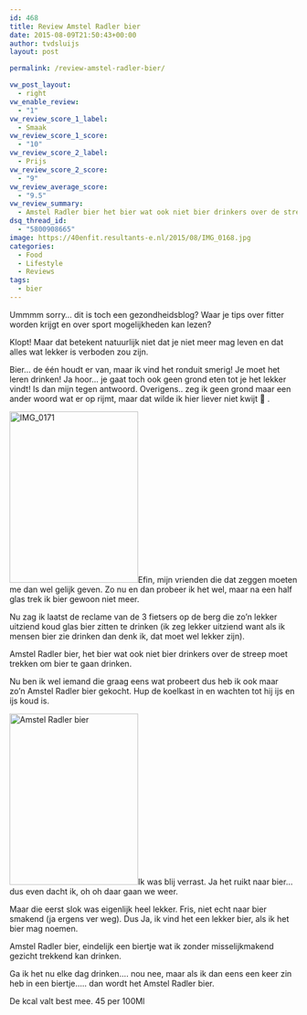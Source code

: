 ```yaml
---
id: 468
title: Review Amstel Radler bier
date: 2015-08-09T21:50:43+00:00
author: tvdsluijs
layout: post

permalink: /review-amstel-radler-bier/

vw_post_layout:
  - right
vw_enable_review:
  - "1"
vw_review_score_1_label:
  - Smaak
vw_review_score_1_score:
  - "10"
vw_review_score_2_label:
  - Prijs
vw_review_score_2_score:
  - "9"
vw_review_average_score:
  - "9.5"
vw_review_summary:
  - Amstel Radler bier het bier wat ook niet bier drinkers over de streep moet trekken om bier te gaan drinken. Dus heb ik het geprobeerd en het was verrassend!
dsq_thread_id:
  - "5800908665"
image: https://40enfit.resultants-e.nl/2015/08/IMG_0168.jpg
categories:
  - Food
  - Lifestyle
  - Reviews
tags:
  - bier
---
```

Ummmm sorry&#8230; dit is toch een gezondheidsblog? Waar je tips over fitter worden krijgt en over sport mogelijkheden kan lezen?

Klopt! Maar dat betekent natuurlijk niet dat je niet meer mag leven en dat alles wat lekker is verboden zou zijn.<!--more-->

Bier&#8230; de één houdt er van, maar ik vind het ronduit smerig! Je moet het leren drinken! Ja hoor&#8230; je gaat toch ook geen grond eten tot je het lekker vindt! Is dan mijn tegen antwoord. Overigens.. zeg ik geen grond maar een ander woord wat er op rijmt, maar dat wilde ik hier liever niet kwijt 🙂 .

[<img class="alignleft size-medium wp-image-471" src="https://40enfit.resultants-e.nl/2015/08/IMG_0171-225x300.jpg" alt="IMG_0171" width="225" height="300" srcset="https://40enfit.resultants-e.nl/2015/08/IMG_0171-225x300.jpg 225w, https://40enfit.resultants-e.nl/2015/08/IMG_0171-768x1024.jpg 768w, https://40enfit.resultants-e.nl/2015/08/IMG_0171.jpg 1024w" sizes="(max-width: 225px) 100vw, 225px" />](https://40enfit.resultants-e.nl/2015/08/IMG_0171.jpg)Efin, mijn vrienden die dat zeggen moeten me dan wel gelijk geven. Zo nu en dan probeer ik het wel, maar na een half glas trek ik bier gewoon niet meer.

Nu zag ik laatst de reclame van de 3 fietsers op de berg die zo&#8217;n lekker uitziend koud glas bier zitten te drinken (ik zeg lekker uitziend want als ik mensen bier zie drinken dan denk ik, dat moet wel lekker zijn).

Amstel Radler bier, het bier wat ook niet bier drinkers over de streep moet trekken om bier te gaan drinken.

Nu ben ik wel iemand die graag eens wat probeert dus heb ik ook maar zo&#8217;n Amstel Radler bier gekocht. Hup de koelkast in en wachten tot hij ijs en ijs koud is.

[<img class="alignright size-medium wp-image-470" src="https://40enfit.resultants-e.nl/2015/08/IMG_0169-225x300.jpg" alt="Amstel Radler bier" width="225" height="300" srcset="https://40enfit.resultants-e.nl/2015/08/IMG_0169-225x300.jpg 225w, https://40enfit.resultants-e.nl/2015/08/IMG_0169-768x1024.jpg 768w, https://40enfit.resultants-e.nl/2015/08/IMG_0169.jpg 1024w" sizes="(max-width: 225px) 100vw, 225px" />](https://40enfit.resultants-e.nl/2015/08/IMG_0169.jpg)Ik was blij verrast. Ja het ruikt naar bier&#8230; dus even dacht ik, oh oh daar gaan we weer.

Maar die eerst slok was eigenlijk heel lekker. Fris, niet echt naar bier smakend (ja ergens ver weg). Dus Ja, ik vind het een lekker bier, als ik het bier mag noemen.

Amstel Radler bier, eindelijk een biertje wat ik zonder misselijkmakend gezicht trekkend kan drinken.

Ga ik het nu elke dag drinken&#8230;. nou nee, maar als ik dan eens een keer zin heb in een biertje&#8230;.. dan wordt het Amstel Radler bier.

De kcal valt best mee. 45 per 100Ml